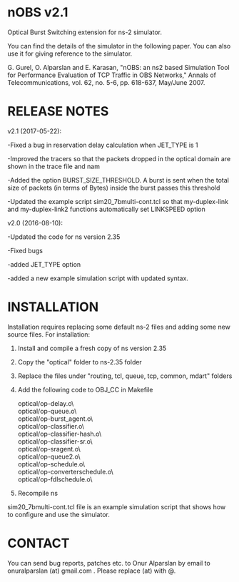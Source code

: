 # nOBS v2.1

Optical Burst Switching extension for ns-2 simulator. 

You can find the details of the simulator in the following paper. You can also use it for giving reference to the simulator.

G. Gurel, O. Alparslan and E. Karasan, "nOBS: an ns2 based Simulation Tool for Performance Evaluation of TCP Traffic in OBS Networks," Annals of Telecommunications, vol. 62, no. 5-6, pp. 618-637, May/June 2007. 


# RELEASE NOTES

v2.1 (2017-05-22):

-Fixed a bug in reservation delay calculation when JET_TYPE is 1

-Improved the tracers so that the packets dropped in the optical domain are shown in the trace file and nam

-Added the option BURST_SIZE_THRESHOLD. A burst is sent when the total size of packets (in terms of Bytes) inside the burst passes this threshold

-Updated the example script sim20_7bmulti-cont.tcl so that my-duplex-link and my-duplex-link2 functions automatically set LINKSPEED option


v2.0 (2016-08-10):

-Updated the code for ns version 2.35

-Fixed bugs

-added JET_TYPE option

-added a new example simulation script with updated syntax.


# INSTALLATION

Installation requires replacing some default ns-2 files and adding some new source files. For installation:

1) Install and compile a fresh copy of ns version 2.35 

2) Copy the "optical" folder to ns-2.35 folder

3) Replace the files under "routing, tcl, queue, tcp, common, mdart" folders

4) Add the following code to OBJ_CC in Makefile

	optical/op-delay.o\\  
	optical/op-queue.o\\  
	optical/op-burst_agent.o\\  
	optical/op-classifier.o\\  
	optical/op-classifier-hash.o\\  
	optical/op-classifier-sr.o\\  
	optical/op-sragent.o\\  
	optical/op-queue2.o\\  
	optical/op-schedule.o\\  
	optical/op-converterschedule.o\\  
	optical/op-fdlschedule.o\\  

5) Recompile ns

sim20_7bmulti-cont.tcl file is an example simulation script that shows how to configure and use the simulator. 


# CONTACT

You can send bug reports, patches etc. to Onur Alparslan by email to onuralparslan (at) gmail.com . Please replace (at) with @.
